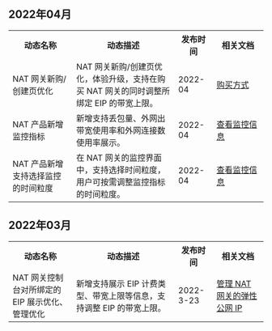 
## 2022年04月
<table>
<tr>
<th width="25%">动态名称</th>
<th width="40%">动态描述</th>
<th width="15%">发布时间</th>
<th width="20%">相关文档</th>
</tr>
<tr>
<td>NAT 网关新购/创建页优化 </td>
<td>NAT 网关新购/创建页优化，体验升级，支持在购买 NAT 网关的同时调整所绑定 EIP 的带宽上限。</td>
<td>2022-04</td>
<td><a href="https://cloud.tencent.com/document/product/552/18173">购买方式</a>
</td>
</tr>
<tr>
<td>NAT 产品新增监控指标</td>
<td>新增支持丢包量、外网出带宽使用率和外网连接数使用率展示。</td>
<td>2022-04</td>
<td><a href="https://cloud.tencent.com/document/product/552/18181">查看监控信息</a>
</td>
</tr>
<tr>
<td>NAT 产品新增支持选择监控的时间粒度</td>
<td>在 NAT 网关的监控界面中，支持选择时间粒度，用户可按需调整监控指标的时间粒度。</td>
<td>2022-04</td>
<td><a href="https://cloud.tencent.com/document/product/552/18181">查看监控信息</a>
</td>
</tr>
</table>

## 2022年03月
<table>
<tr>
<th width="25%">动态名称</th>
<th width="40%">动态描述</th>
<th width="15%">发布时间</th>
<th width="20%">相关文档</th>
</tr>
<tr>
<td>NAT 网关控制台对所绑定的 EIP 展示优化、管理优化</td>
<td>新增支持展示 EIP 计费类型、带宽上限等信息，支持调整 EIP 的带宽上限。
</td>
<td>2022-3-23</td>
<td><a href="https://cloud.tencent.com/document/product/552/18180">管理 NAT 网关的弹性公网 IP</a>
</td>
</tr>
</table>
